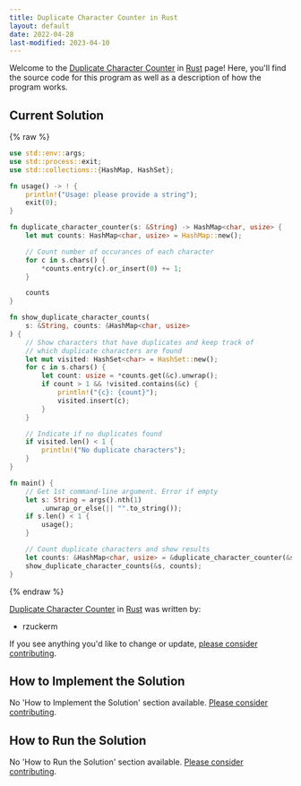 ```yaml
---
title: Duplicate Character Counter in Rust
layout: default
date: 2022-04-28
last-modified: 2023-04-10
---
```


Welcome to the [Duplicate Character Counter](https://sampleprograms.io/projects/duplicate-character-counter) in [Rust](https://sampleprograms.io/languages/rust) page! Here, you'll find the source code for this program as well as a description of how the program works.

## Current Solution

{% raw %}

```rust
use std::env::args;
use std::process::exit;
use std::collections::{HashMap, HashSet};

fn usage() -> ! {
    println!("Usage: please provide a string");
    exit(0);
}

fn duplicate_character_counter(s: &String) -> HashMap<char, usize> {
    let mut counts: HashMap<char, usize> = HashMap::new();

    // Count number of occurances of each character
    for c in s.chars() {
        *counts.entry(c).or_insert(0) += 1;
    }

    counts
}

fn show_duplicate_character_counts(
    s: &String, counts: &HashMap<char, usize>
) {
    // Show characters that have duplicates and keep track of
    // which duplicate characters are found
    let mut visited: HashSet<char> = HashSet::new();
    for c in s.chars() {
        let count: usize = *counts.get(&c).unwrap();
        if count > 1 && !visited.contains(&c) {
            println!("{c}: {count}");
            visited.insert(c);
        }
    }

    // Indicate if no duplicates found
    if visited.len() < 1 {
        println!("No duplicate characters");
    }
}

fn main() {
    // Get 1st command-line argument. Error if empty
    let s: String = args().nth(1)
        .unwrap_or_else(|| "".to_string());
    if s.len() < 1 {
        usage();
    }

    // Count duplicate characters and show results
    let counts: &HashMap<char, usize> = &duplicate_character_counter(&s);
    show_duplicate_character_counts(&s, counts);
}
```

{% endraw %}

[Duplicate Character Counter](https://sampleprograms.io/projects/duplicate-character-counter) in [Rust](https://sampleprograms.io/languages/rust) was written by:

- rzuckerm

If you see anything you'd like to change or update, [please consider contributing](https://github.com/TheRenegadeCoder/sample-programs).

## How to Implement the Solution

No 'How to Implement the Solution' section available. [Please consider contributing](https://github.com/TheRenegadeCoder/sample-programs-website).

## How to Run the Solution

No 'How to Run the Solution' section available. [Please consider contributing](https://github.com/TheRenegadeCoder/sample-programs-website).